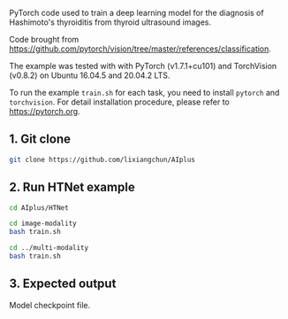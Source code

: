 PyTorch code used to train a deep learning model for the diagnosis of Hashimoto's thyroiditis from thyroid ultrasound images.

Code brought from https://github.com/pytorch/vision/tree/master/references/classification.

The example was tested with with PyTorch (v1.7.1+cu101) and TorchVision (v0.8.2) on Ubuntu 16.04.5 and 20.04.2 LTS.

To run the example `train.sh` for each task, you need to install `pytorch` and `torchvision`.
For detail installation procedure, please refer to https://pytorch.org.


## 1. Git clone
```bash
git clone https://github.com/lixiangchun/AIplus
```

## 2. Run HTNet example
```bash
cd AIplus/HTNet

cd image-modality
bash train.sh

cd ../multi-modality
bash train.sh
```

## 3. Expected output
Model checkpoint file.

